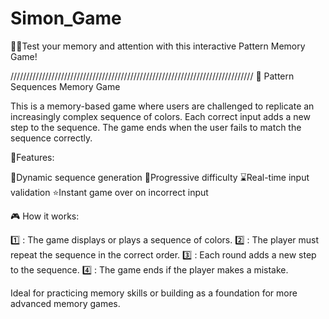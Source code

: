 # Simon_Game
🧠🌿Test your memory and attention with this interactive Pattern Memory Game!

/////////////////////////////////////////////////////////////////////////////
🧠 Pattern Sequences Memory Game

This is a memory-based game where users are challenged to replicate an increasingly complex sequence of colors. 
Each correct input adds a new step to the sequence. The game ends when the user fails to match the sequence correctly.

🌿Features:

🔖Dynamic sequence generation
🥶Progressive difficulty
⌛Real-time input validation
⭐Instant game over on incorrect input

🎮 How it works:

1️⃣ : The game displays or plays a sequence of colors.
2️⃣ : The player must repeat the sequence in the correct order.
3️⃣ : Each round adds a new step to the sequence.
4️⃣ : The game ends if the player makes a mistake.




Ideal for practicing memory skills or building as a foundation for more advanced memory games.


